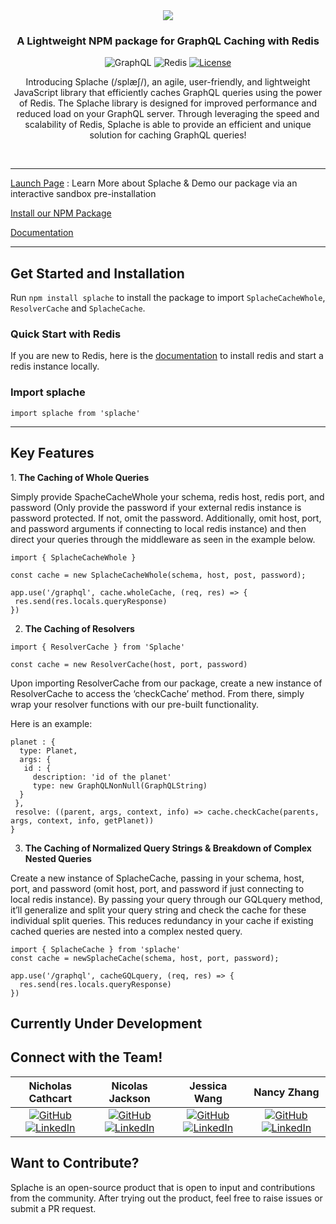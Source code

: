 
<div align = 'center'>

<img src = 'https://i.imgur.com/P3gEOhl.png'/>
<h3> A Lightweight NPM package for GraphQL Caching with Redis </h3>


![GraphQL](https://img.shields.io/badge/-GraphQL-E10098?style=for-the-badge&logo=graphql&logoColor=white)
![Redis](https://img.shields.io/badge/redis-%23DD0031.svg?style=for-the-badge&logo=redis&logoColor=white)
 [![License](https://img.shields.io/github/license/Ileriayo/markdown-badges?style=for-the-badge)](public/LICENSE)


Introducing Splache (/splæʃ/), an agile, user-friendly, and lightweight JavaScript library that efficiently caches GraphQL queries using the power of Redis. The Splache library is designed for  improved performance and reduced load on your GraphQL server. Through leveraging the speed and scalability of Redis, Splache is able to provide an efficient and unique solution for caching GraphQL queries!


</div>


<br/>
<hr/>

[Launch Page](www.splachejs.com) : Learn More about Splache & Demo our package via an interactive sandbox pre-installation

[Install our NPM Package](https://www.npmjs.com/package/splache)

[Documentation](https://medium.com/@zhangn356/exploring-caching-solutions-for-graphql-an-introduction-to-splache-4a497bdb597f)

<hr/>

## Get Started and Installation
Run ```npm install splache``` to install the package to import ```SplacheCacheWhole```, ```ResolverCache``` and ```SplacheCache```.

### Quick Start with Redis
If you are new to Redis, here is the [documentation](https://redis.io/docs/getting-started/) to install redis and start a redis instance locally.

### Import splache

```node
import splache from 'splache'

```

<hr/>

## Key Features

1.<b> The Caching of Whole Queries </b>


Simply provide SpacheCacheWhole your schema, redis host, redis port, and password (Only provide the password if your external redis instance is password protected. If not, omit the password. Additionally, omit host, port, and password arguments if connecting to local redis instance) and then direct your queries through the middleware as seen in the example below. 


```node
import { SplacheCacheWhole }

const cache = new SplacheCacheWhole(schema, host, post, password);

app.use('/graphql', cache.wholeCache, (req, res) => {
 res.send(res.locals.queryResponse) 
})
```


2. <b> The Caching of Resolvers </b>

```node
import { ResolverCache } from 'Splache' 

const cache = new ResolverCache(host, port, password) 
```

Upon importing ResolverCache from our package, create a new instance of ResolverCache to access the ‘checkCache’ method. From there, simply wrap your resolver functions with our pre-built functionality.

Here is an example:


```node
planet : {
  type: Planet,
  args: {
   id : {
     description: 'id of the planet'
     type: new GraphQLNonNull(GraphQLString)
  }
 },
 resolve: ((parent, args, context, info) => cache.checkCache(parents, args, context, info, getPlanet))
}
```


3. <b> The Caching of Normalized Query Strings & Breakdown of Complex Nested Queries </b>

Create a new instance of SplacheCache, passing in your schema, host, port, and password (omit host, port, and password if just connecting to local redis instance). By passing your query through our GQLquery method, it’ll generalize and split your query string and check the cache for these individual split queries. This reduces redundancy in your cache if existing cached queries are nested into a complex nested query. 


```node
import { SplacheCache } from 'splache' 
const cache = newSplacheCache(schema, host, port, password);

app.use('/graphql', cacheGQLquery, (req, res) => {
  res.send(res.locals.queryResponse)
})
```

## Currently Under Development


## Connect with the Team!
| Nicholas Cathcart | Nicolas Jackson | Jessica Wang | Nancy Zhang |
| :---: | :---: | :---: | :---: |
| [![GitHub](https://skillicons.dev/icons?i=github)](https://github.com/nhcathcart) [![LinkedIn](https://skillicons.dev/icons?i=linkedin)](https://www.linkedin.com/in/nicholas-cathcart-4b3834267/)| [![GitHub](https://skillicons.dev/icons?i=github)](https://github.com/NicJax) [![LinkedIn](https://skillicons.dev/icons?i=linkedin)](www.linkedin.com/in/NicJax) | [![GitHub](https://skillicons.dev/icons?i=github)](https://github.com/jesswang-dev) [![LinkedIn](https://skillicons.dev/icons?i=linkedin)](https://www.linkedin.com/in/jessica-xuecen-wang) | [![GitHub](https://skillicons.dev/icons?i=github)](https://github.com/zhangn356 ) [![LinkedIn](https://skillicons.dev/icons?i=linkedin)](https://www.linkedin.com/in/zhangn356) |

## Want to Contribute?

Splache is an open-source product that is open to input and contributions from the community. After trying out the product, feel free to raise issues or submit a PR request.
